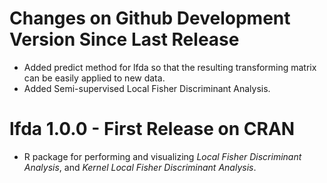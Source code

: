 # Changes on Github Development Version Since Last Release
* Added predict method for lfda so that the resulting transforming matrix can be easily applied to new data. 
* Added Semi-supervised Local Fisher Discriminant Analysis. 

# lfda 1.0.0 - First Release on CRAN
* R package for performing and visualizing *Local Fisher Discriminant Analysis*, and *Kernel Local Fisher Discriminant Analysis*.
